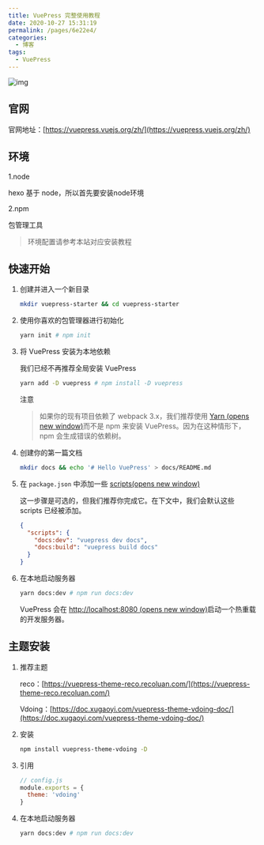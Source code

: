 ```yaml
---
title: VuePress 完整使用教程
date: 2020-10-27 15:31:19
permalink: /pages/6e22e4/
categories:
  - 博客
tags:
  - VuePress
---
```


![img](https://static.itzhangbao.com/img/20201030155844.png)

## 官网

官网地址：[https://vuepress.vuejs.org/zh/](https://vuepress.vuejs.org/zh/)

<!-- more -->

## 环境

1.node

hexo 基于 node，所以首先要安装node环境

2.npm

包管理工具

> 环境配置请参考本站对应安装教程

## 快速开始

1. 创建并进入一个新目录

   ```bash
   mkdir vuepress-starter && cd vuepress-starter
   ```

2. 使用你喜欢的包管理器进行初始化

   ```bash
   yarn init # npm init
   ```

3. 将 VuePress 安装为本地依赖

   我们已经不再推荐全局安装 VuePress

   ```bash
   yarn add -D vuepress # npm install -D vuepress
   ```

   注意

   > 如果你的现有项目依赖了 webpack 3.x，我们推荐使用 [Yarn (opens new window)](https://classic.yarnpkg.com/zh-Hans/)而不是 npm 来安装 VuePress。因为在这种情形下，npm 会生成错误的依赖树。

4. 创建你的第一篇文档

   ```bash
   mkdir docs && echo '# Hello VuePress' > docs/README.md
   ```

5. 在 `package.json` 中添加一些 [scripts(opens new window)](https://classic.yarnpkg.com/zh-Hans/docs/package-json#toc-scripts)

   这一步骤是可选的，但我们推荐你完成它。在下文中，我们会默认这些 scripts 已经被添加。

   ```json
   {
     "scripts": {
       "docs:dev": "vuepress dev docs",
       "docs:build": "vuepress build docs"
     }
   }
   ```

6. 在本地启动服务器

   ```bash
   yarn docs:dev # npm run docs:dev
   ```

   VuePress 会在 [http://localhost:8080 (opens new window)](http://localhost:8080/)启动一个热重载的开发服务器。

## 主题安装

1. 推荐主题

   reco：[https://vuepress-theme-reco.recoluan.com/](https://vuepress-theme-reco.recoluan.com/)

   Vdoing：[https://doc.xugaoyi.com/vuepress-theme-vdoing-doc/](https://doc.xugaoyi.com/vuepress-theme-vdoing-doc/)

2. 安装

   ```sh
   npm install vuepress-theme-vdoing -D
   ```

3. 引用

   ```js
   // config.js
   module.exports = {
     theme: 'vdoing'
   }
   ```

4. 在本地启动服务器

   ```bash
   yarn docs:dev # npm run docs:dev
   ```
